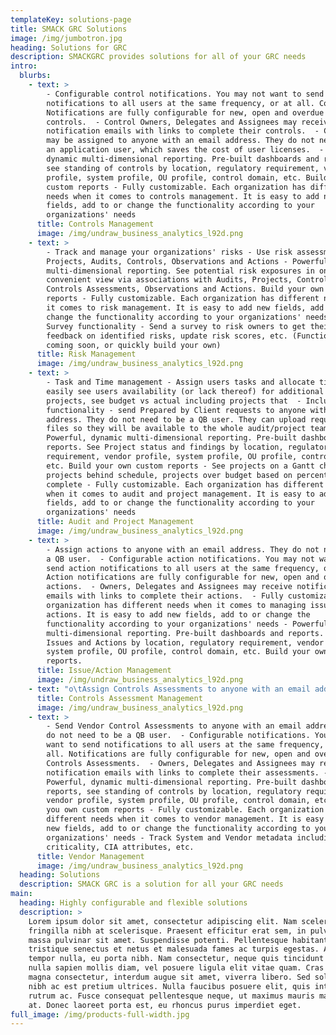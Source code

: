 ```yaml
---
templateKey: solutions-page
title: SMACK GRC Solutions
image: /img/jumbotron.jpg
heading: Solutions for GRC
description: SMACKGRC provides solutions for all of your GRC needs
intro:
  blurbs:
    - text: >
        - Configurable control notifications. You may not want to send control
        notifications to all users at the same frequency, or at all. Control
        Notifications are fully configurable for new, open and overdue
        controls.  - Control Owners, Delegates and Assignees may receive
        notification emails with links to complete their controls.  - Controls
        may be assigned to anyone with an email address. They do not need to be
        an application user, which saves the cost of user licenses.  - Powerful,
        dynamic multi-dimensional reporting. Pre-built dashboards and reports,
        see standing of controls by location, regulatory requirement, vendor
        profile, system profile, OU profile, control domain, etc. Build you own
        custom reports - Fully customizable. Each organization has different
        needs when it comes to controls management. It is easy to add new
        fields, add to or change the functionality according to your
        organizations' needs
      title: Controls Management
      image: /img/undraw_business_analytics_l92d.png
    - text: >
        - Track and manage your organizations' risks - Use risk assessments for
        Projects, Audits, Controls, Observations and Actions - Powerful, dynamic
        multi-dimensional reporting. See potential risk exposures in one
        convenient view via associations with Audits, Projects, Controls,
        Controls Assessments, Observations and Actions. Build your own custom
        reports - Fully customizable. Each organization has different needs when
        it comes to risk management. It is easy to add new fields, add to or
        change the functionality according to your organizations' needs - Risk
        Survey functionality - Send a survey to risk owners to get their
        feedback on identified risks, update risk scores, etc. (Functionality
        coming soon, or quickly build your own)
      title: Risk Management
      image: /img/undraw_business_analytics_l92d.png
    - text: >
        - Task and Time management - Assign users tasks and allocate time and
        easily see users availability (or lack thereof) for additional audits or
        projects, see budget vs actual including projects that  - Includes PBC
        functionality - send Prepared by Client requests to anyone with an email
        address. They do not need to be a QB user. They can upload requested
        files so they will be available to the whole audit/project team. -
        Powerful, dynamic multi-dimensional reporting. Pre-built dashboards and
        reports. See Project status and findings by location, regulatory
        requirement, vendor profile, system profile, OU profile, control domain,
        etc. Build your own custom reports - See projects on a Gantt chart,
        projects behind schedule, projects over budget based on percentage
        complete - Fully customizable. Each organization has different needs
        when it comes to audit and project management. It is easy to add new
        fields, add to or change the functionality according to your
        organizations' needs
      title: Audit and Project Management
      image: /img/undraw_business_analytics_l92d.png
    - text: >
        - Assign actions to anyone with an email address. They do not need to be
        a QB user.  - Configurable action notifications. You may not want to
        send action notifications to all users at the same frequency, or at all.
        Action notifications are fully configurable for new, open and overdue
        actions.  - Owners, Delegates and Assignees may receive notification
        emails with links to complete their actions.  - Fully customizable. Each
        organization has different needs when it comes to managing issues and
        actions. It is easy to add new fields, add to or change the
        functionality according to your organizations' needs - Powerful, dynamic
        multi-dimensional reporting. Pre-built dashboards and reports. See
        Issues and Actions by location, regulatory requirement, vendor profile,
        system profile, OU profile, control domain, etc. Build your own custom
        reports.
      title: Issue/Action Management
      image: /img/undraw_business_analytics_l92d.png
    - text: "o\tAssign Controls Assessments to anyone with an email address. They do not need to be a QB user.  o\tConfigurable notifications. You may not want to send notifications to all users at the same frequency, or at all. Notifications are fully configurable for new, open and overdue Controls Assessments.  o\tOwners, Delegates and Assignees may receive notification emails with links to complete their assessments. o\tPowerful, dynamic multi-dimensional reporting. Pre-built dashboards and reports, see standing of controls by location, regulatory requirement, vendor profile, system profile, OU profile, control domain, etc. Build you own custom reports o\tFully customizable. Each organization has different needs when it comes to controls management. It is easy to add new fields, add to or change the functionality according to your organizations' needs\n"
      title: Controls Assessment Management
      image: /img/undraw_business_analytics_l92d.png
    - text: >
        - Send Vendor Control Assessments to anyone with an email address. They
        do not need to be a QB user.  - Configurable notifications. You may not
        want to send notifications to all users at the same frequency, or at
        all. Notifications are fully configurable for new, open and overdue
        Controls Assessments.  - Owners, Delegates and Assignees may receive
        notification emails with links to complete their assessments. -
        Powerful, dynamic multi-dimensional reporting. Pre-built dashboards and
        reports, see standing of controls by location, regulatory requirement,
        vendor profile, system profile, OU profile, control domain, etc. Build
        you own custom reports - Fully customizable. Each organization has
        different needs when it comes to vendor management. It is easy to add
        new fields, add to or change the functionality according to your
        organizations' needs - Track System and Vendor metadata including
        criticality, CIA attributes, etc.
      title: Vendor Management
      image: /img/undraw_business_analytics_l92d.png
  heading: Solutions
  description: SMACK GRC is a solution for all your GRC needs
main:
  heading: Highly configurable and flexible solutions
  description: >
    Lorem ipsum dolor sit amet, consectetur adipiscing elit. Nam scelerisque
    fringilla nibh at scelerisque. Praesent efficitur erat sem, in pulvinar
    massa pulvinar sit amet. Suspendisse potenti. Pellentesque habitant morbi
    tristique senectus et netus et malesuada fames ac turpis egestas. Aliquam et
    tempor nulla, eu porta nibh. Nam consectetur, neque quis tincidunt euismod,
    nulla sapien mollis diam, vel posuere ligula elit vitae quam. Cras sodales
    magna consectetur, interdum augue sit amet, viverra libero. Sed sollicitudin
    nibh ac est pretium ultrices. Nulla faucibus posuere elit, quis interdum leo
    rutrum ac. Fusce consequat pellentesque neque, ut maximus mauris malesuada
    at. Donec laoreet porta est, eu rhoncus purus imperdiet eget.
full_image: /img/products-full-width.jpg
---
```


